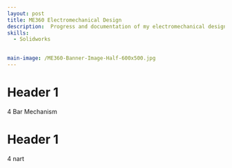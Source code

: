 ```yaml
---
layout: post
title: ME360 Electromechanical Design
description:  Progress and documentation of my electromechanical design course.
skills:
  - Solidworks
  

main-image: /ME360-Banner-Image-Half-600x500.jpg
---
```

# Header 1 
4 Bar Mechanism 
# Header 1
4 nart
